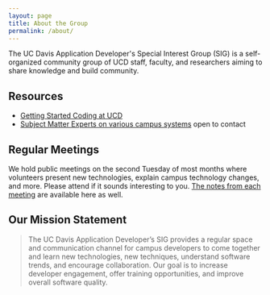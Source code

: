 ```yaml
---
layout: page
title: About the Group
permalink: /about/
---
```


The UC Davis Application Developer's Special Interest Group (SIG) is a self-organized community group of UCD staff, faculty, and researchers aiming to share knowledge and build community.

## Resources

- <a href="{{site.baseurl}}/orientation">Getting Started Coding at UCD</a>
- <a href="{{site.baseurl}}/experts">Subject Matter Experts on various campus systems</a> open to contact

## Regular Meetings

We hold public meetings on the second Tuesday of most months where volunteers present new technologies, explain campus technology changes, and more. Please attend if it sounds interesting to you. <a href="{{site.baseurl}}/events">The notes from each meeting</a> are available here as well.

## Our Mission Statement

> The UC Davis Application Developer’s SIG provides a regular space and communication channel for campus developers to come together and learn new technologies, new techniques, understand software trends, and encourage collaboration. Our goal is to increase developer engagement, offer training opportunities, and improve overall software quality.
